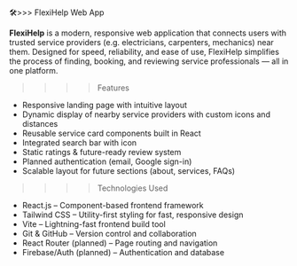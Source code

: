 🛠>>> FlexiHelp Web App

**FlexiHelp** is a modern, responsive web application that connects users with trusted service providers (e.g. electricians, carpenters, mechanics) near them. Designed for speed, reliability, and ease of use, FlexiHelp simplifies the process of finding, booking, and reviewing service professionals — all in one platform.

>>>> Features

- Responsive landing page with intuitive layout
- Dynamic display of nearby service providers with custom icons and distances
- Reusable service card components built in React
- Integrated search bar with icon
- Static ratings & future-ready review system
- Planned authentication (email, Google sign-in)
- Scalable layout for future sections (about, services, FAQs)

>>>> Technologies Used

- React.js – Component-based frontend framework
- Tailwind CSS – Utility-first styling for fast, responsive design
- Vite – Lightning-fast frontend build tool
- Git & GitHub – Version control and collaboration
- React Router (planned) – Page routing and navigation
- Firebase/Auth (planned) – Authentication and database

